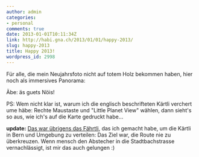 ```yaml
---
author: admin
categories:
- personal
comments: true
date: 2013-01-01T10:11:34Z
link: http://habi.gna.ch/2013/01/01/happy-2013/
slug: happy-2013
title: Happy 2013!
wordpress_id: 2998
---
```


Für alle, die mein Neujahrsfoto nicht auf totem Holz bekommen haben, hier noch als immersives Panorama:



  

Äbe: äs guets Nöis!

PS: Wem nicht klar ist, warum ich die englisch beschrifteten Kärtli verchert ume häbe: Rechte Maustaste und "Little Planet View" wählen, dann sieht's so aus, wie ich's auf die Karte gedruckt habe...

**update:** [Das war übrigens das Fährtli](http://runkeeper.com/user/davidhaberthuer/activity/139072796), das ich gemacht habe, um die Kärtli in Bern und Umgebung zu verteilen: Das Ziel war, die Route nie zu überkreuzen. Wenn mensch den Abstecher in die Stadtbachstrasse vernachlässigt, ist mir das auch gelungen :)
